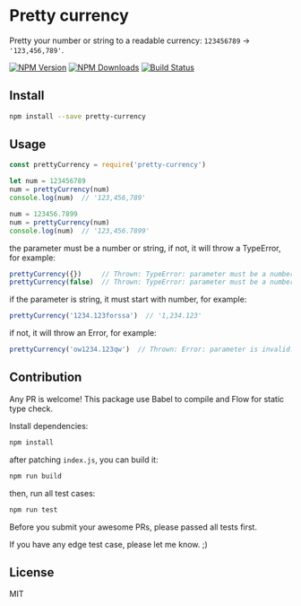 # Pretty currency

  Pretty your number or string to a readable currency:  `123456789` → `'123,456,789'`.

  [![NPM Version][npm-image]][npm-url]
  [![NPM Downloads][downloads-image]][downloads-url]
  [![Build Status][travis-image]][travis-url]

## Install

  ```bash
  npm install --save pretty-currency
  ```

## Usage

  ```js
  const prettyCurrency = require('pretty-currency')

  let num = 123456789
  num = prettyCurrency(num)
  console.log(num)  // '123,456,789'

  num = 123456.7899
  num = prettyCurrency(num)
  console.log(num)  // '123,456.7899'
  ```

  the parameter must be a number or string, if not, it will throw a TypeError, for example:

  ```js
  prettyCurrency({})     // Thrown: TypeError: parameter must be a number or string.
  prettyCurrency(false)  // Thrown: TypeError: parameter must be a number or string.
  ```

  if the parameter is string, it must start with number, for example:

  ```js
  prettyCurrency('1234.123forssa')  // '1,234.123'
  ```

  if not, it will throw an Error, for example:

  ```js
  prettyCurrency('ow1234.123qw')  // Thrown: Error: parameter is invalid.
  ```

## Contribution

  Any PR is welcome! This package use Babel to compile and Flow for static type check.

  Install dependencies:

  ```bash
  npm install
  ```

  after patching `index.js`, you can build it:

  ```bash
  npm run build
  ```

  then, run all test cases:

  ```bash
  npm run test
  ```

  Before you submit your awesome PRs, please passed all tests first.

  If you have any edge test case, please let me know. ;)

## License

  MIT

[npm-image]: https://img.shields.io/npm/v/pretty-currency.svg
[npm-url]: https://npmjs.org/package/pretty-currency
[downloads-image]: https://img.shields.io/npm/dm/pretty-currency.svg
[downloads-url]: https://npmjs.org/package/pretty-currency
[travis-image]: https://img.shields.io/travis/bbbbx/pretty-currency/master.svg
[travis-url]: https://www.travis-ci.org/bbbbx/pretty-currency
